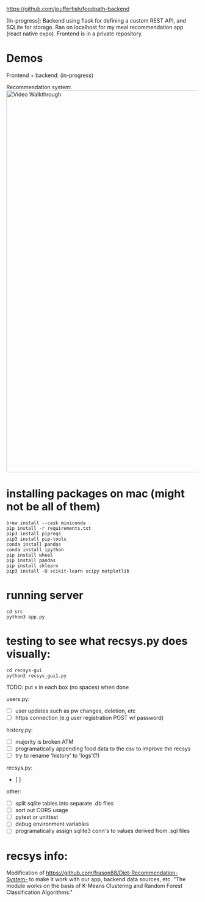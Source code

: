 https://github.com/jpufferfish/foodpath-backend

[In-progress]: Backend using flask for defining a custom REST API, and SQLite for storage. Ran on localhost for my meal recommendation app (react native expo). Frontend is in a private repository.

# Demos
Frontend + backend:
(in-progress)

Recommendation system:
<img src='demos/recsys_gui1.gif' width=1000 title='Reccomendation system GUI' width='' alt='Video Walkthrough' />

# installing packages on mac (might not be all of them)
```
brew install --cask miniconda
pip install -r requirements.txt
pip3 install pipreqs
pip3 install pip-tools 
conda install pandas   
conda install ipython
pip install wheel
pip install pandas
pip install sklearn
pip3 install -U scikit-learn scipy matplotlib
```

# running server
```
cd src
python3 app.py
```

# testing to see what recsys.py does visually:
```
cd recsys-gui
python3 recsys_gui1.py
```

TODO:
put x in each box (no spaces) when done

users.py:
- [ ] user updates such as pw changes, deletion, etc
- [ ] https connection (e.g user registration POST w/ password)

history.py:
- [ ] majority is broken ATM
- [ ] programatically appending food data to the csv to improve the recsys
- [ ] try to rename 'history' to 'logs'(?)

recsys.py:
- [ ] 

other:
- [ ] split sqlite tables into separate .db files
- [ ] sort out CORS usage
- [ ] pytest or unittest
- [ ] debug environment variables
- [ ] programatically assign sqlite3 conn's to values derived from .sql files

# recsys info:
Modification of 
https://github.com/frason88/Diet-Recommendation-System- to make it work with our app, backend data sources, etc. 
"The module works on the basis of K-Means Clustering and Random Forest Classification Algorithms."
